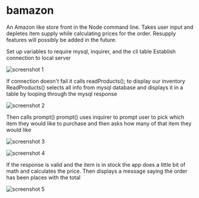 # bamazon

An Amazon like store front in the Node command line. Takes user input and depletes item supply while calculating prices for the order. Resupply features will possibly be added in the future. 


Set up variables to require mysql, inquirer, and the cli table
Establish connection to local server

![screenshot 1](https://user-images.githubusercontent.com/26259459/32068987-763cbdb2-ba4d-11e7-9c79-75cf2ea563e5.png)

If connection doesn't fail it calls readProducts(); to display our inventory
ReadProducts() selects all info from mysql database and displays it in a table by looping through the mysql response

![screenshot 2](https://user-images.githubusercontent.com/26259459/32068991-784f63fc-ba4d-11e7-8e22-fc6acd859b28.png)

Then calls prompt()
prompt() uses inquirer to prompt user to pick which item they would like to purchase and then asks how many of that item they would like

![screenshot 3](https://user-images.githubusercontent.com/26259459/32068997-7aa80988-ba4d-11e7-9132-153268bcf6d7.png)


![screenshot 4](https://user-images.githubusercontent.com/26259459/32069000-7c18735c-ba4d-11e7-8759-09085d29933a.png)

If the response is valid and the item is in stock the app does a little bit of math and calculates the price. Then displays a message saying the order has been places with the total

![screenshot 5](https://user-images.githubusercontent.com/26259459/32069002-7deb8fa2-ba4d-11e7-956a-79493ccb664e.png)







